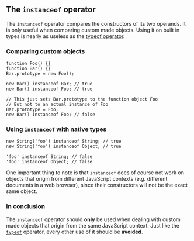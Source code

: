 ## The `instanceof` operator

The `instanceof` operator compares the constructors of its two operands. It is 
only useful when comparing custom made objects. Using it on built in types is
nearly as useless as the [typeof operator](#types.typeof).

### Comparing custom objects

    function Foo() {}
    function Bar() {}
    Bar.prototype = new Foo();

    new Bar() instanceof Bar; // true
    new Bar() instanceof Foo; // true

    // This just sets Bar.prototype to the function object Foo
    // But not to an actual instance of Foo
    Bar.prototype = Foo;
    new Bar() instanceof Foo; // false

### Using `instanceof` with native types

    new String('foo') instanceof String; // true
    new String('foo') instanceof Object; // true

    'foo' instanceof String; // false
    'foo' instanceof Object; // false

One important thing to note is that `instanceof` does of course not work on
objects that origin from different JavaScript contexts (e.g. different documents
in a web browser), since their constructors will not be the exact same object.

### In conclusion

The `instanceof` operator should **only** be used when dealing with custom made 
objects that origin from the same JavaScript context. Just like the
[`typeof`](#types.typeof) operator, every other use of it should be **avoided**.

